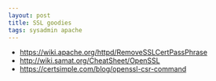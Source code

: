 ```yaml
---
layout: post
title: SSL goodies
tags: sysadmin apache
---
```


  * https://wiki.apache.org/httpd/RemoveSSLCertPassPhrase
  * http://wiki.samat.org/CheatSheet/OpenSSL
  * https://certsimple.com/blog/openssl-csr-command
